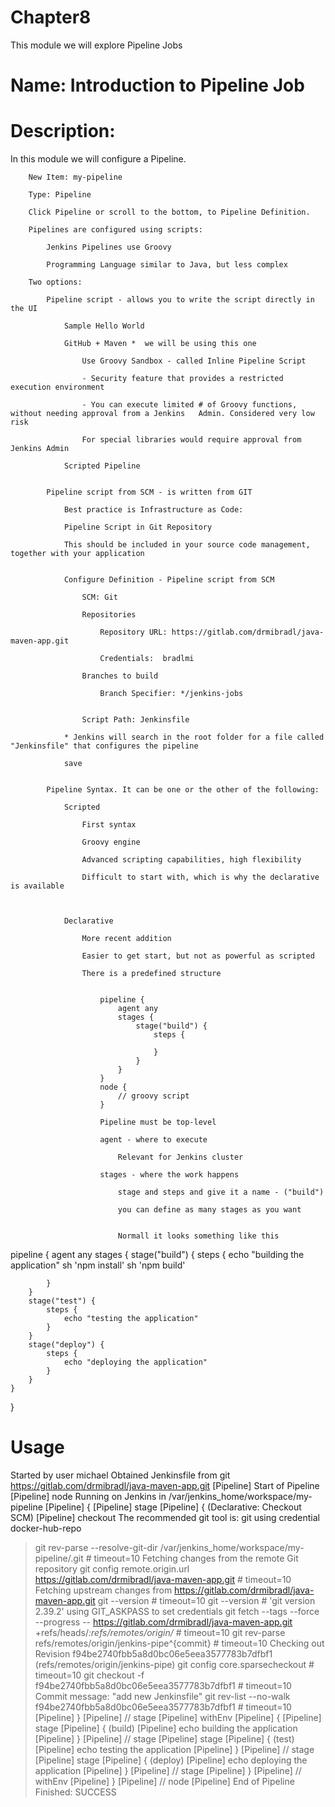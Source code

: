 # Chapter8
This module we will explore Pipeline Jobs

# Name: Introduction to Pipeline Job

# Description: 

In this module we will configure a Pipeline.

        New Item: my-pipeline

        Type: Pipeline

        Click Pipeline or scroll to the bottom, to Pipeline Definition.

        Pipelines are configured using scripts:

            Jenkins Pipelines use Groovy

            Programming Language similar to Java, but less complex

        Two options:

            Pipeline script - allows you to write the script directly in the UI

                Sample Hello World

                GitHub + Maven *  we will be using this one

                    Use Groovy Sandbox - called Inline Pipeline Script

                    - Security feature that provides a restricted execution environment

                    - You can execute limited # of Groovy functions, without needing approval from a Jenkins   Admin. Considered very low risk

                    For special libraries would require approval from Jenkins Admin

                Scripted Pipeline


            Pipeline script from SCM - is written from GIT

                Best practice is Infrastructure as Code:

                Pipeline Script in Git Repository

                This should be included in your source code management, together with your application


                Configure Definition - Pipeline script from SCM

                    SCM: Git

                    Repositories

                        Repository URL: https://gitlab.com/drmibradl/java-maven-app.git

                        Credentials:  bradlmi
                    
                    Branches to build

                        Branch Specifier: */jenkins-jobs


                    Script Path: Jenkinsfile

                * Jenkins will search in the root folder for a file called "Jenkinsfile" that configures the pipeline

                save

            
            Pipeline Syntax. It can be one or the other of the following:

                Scripted

                    First syntax

                    Groovy engine

                    Advanced scripting capabilities, high flexibility

                    Difficult to start with, which is why the declarative is available



                Declarative

                    More recent addition 

                    Easier to get start, but not as powerful as scripted

                    There is a predefined structure


                        pipeline {
                            agent any
                            stages {
                                stage("build") {
                                    steps {

                                    }
                                }
                            }
                        }
                        node {
                            // groovy script
                        }

                        Pipeline must be top-level

                        agent - where to execute

                            Relevant for Jenkins cluster

                        stages - where the work happens

                            stage and steps and give it a name - ("build")

                            you can define as many stages as you want


                            Normall it looks something like this


pipeline {
    agent any
    stages {
        stage("build") {
            steps {
                echo "building the application"
                sh 'npm install'
                sh 'npm build'

            }
        }
        stage("test") {
            steps {
                echo "testing the application"
            }
        }
        stage("deploy") {
            steps {
                echo "deploying the application"
            }
        }
    }
}

# Usage

Started by user michael
Obtained Jenkinsfile from git https://gitlab.com/drmibradl/java-maven-app.git
[Pipeline] Start of Pipeline
[Pipeline] node
Running on Jenkins in /var/jenkins_home/workspace/my-pipeline
[Pipeline] {
[Pipeline] stage
[Pipeline] { (Declarative: Checkout SCM)
[Pipeline] checkout
The recommended git tool is: git
using credential docker-hub-repo
 > git rev-parse --resolve-git-dir /var/jenkins_home/workspace/my-pipeline/.git # timeout=10
Fetching changes from the remote Git repository
 > git config remote.origin.url https://gitlab.com/drmibradl/java-maven-app.git # timeout=10
Fetching upstream changes from https://gitlab.com/drmibradl/java-maven-app.git
 > git --version # timeout=10
 > git --version # 'git version 2.39.2'
using GIT_ASKPASS to set credentials 
 > git fetch --tags --force --progress -- https://gitlab.com/drmibradl/java-maven-app.git +refs/heads/*:refs/remotes/origin/* # timeout=10
 > git rev-parse refs/remotes/origin/jenkins-pipe^{commit} # timeout=10
Checking out Revision f94be2740fbb5a8d0bc06e5eea3577783b7dfbf1 (refs/remotes/origin/jenkins-pipe)
 > git config core.sparsecheckout # timeout=10
 > git checkout -f f94be2740fbb5a8d0bc06e5eea3577783b7dfbf1 # timeout=10
Commit message: "add new Jenkinsfile"
 > git rev-list --no-walk f94be2740fbb5a8d0bc06e5eea3577783b7dfbf1 # timeout=10
[Pipeline] }
[Pipeline] // stage
[Pipeline] withEnv
[Pipeline] {
[Pipeline] stage
[Pipeline] { (build)
[Pipeline] echo
building the application
[Pipeline] }
[Pipeline] // stage
[Pipeline] stage
[Pipeline] { (test)
[Pipeline] echo
testing the application
[Pipeline] }
[Pipeline] // stage
[Pipeline] stage
[Pipeline] { (deploy)
[Pipeline] echo
deploying the application
[Pipeline] }
[Pipeline] // stage
[Pipeline] }
[Pipeline] // withEnv
[Pipeline] }
[Pipeline] // node
[Pipeline] End of Pipeline
Finished: SUCCESS
    